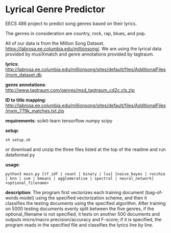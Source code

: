 # Lyrical Genre Predictor
EECS 486 project to predict song genres based on their lyrics.

The genres in consideration are country, rock, rap, blues, and pop.

All of our data is from the Million Song Dataset. https://labrosa.ee.columbia.edu/millionsong/. We are using the lyrical data provided by musiXmatch and genre annotations provided by tagtraum.

**lyrics**:
http://labrosa.ee.columbia.edu/millionsong/sites/default/files/AdditionalFiles/mxm_dataset.db

**genre annotations**:
http://www.tagtraum.com/genres/msd_tagtraum_cd2c.cls.zip

**ID to title mapping**: 
http://labrosa.ee.columbia.edu/millionsong/sites/default/files/AdditionalFiles/mxm_779k_matches.txt.zip

**requirements**:
scikit-learn
tensorflow
numpy
scipy

**setup**:
```
sh setup.sh
```
or download and unzip the three files listed at the top of the readme and run dataformat.py

**usage**:
```
python3 main.py [tf_idf | count | binary | lsa] [naive_bayes | rocchio | knn | svm | kmeans | agglomerative | spectral | neural_network] <optional_filename>
```

**description**:
The program first vectorizes each training document (bag-of-words model) using the specified vectorization scheme, and then it classifies the testing documents using the specified algorithm. After training on 5000 testing documents evenly split between the five genres, if the optional_filename is not specified, it tests on another 500 documents and outputs micro/macro precision/accuracy and F-score; if it is specified, the program reads in the specified file and classifies the lyrics line by line.
